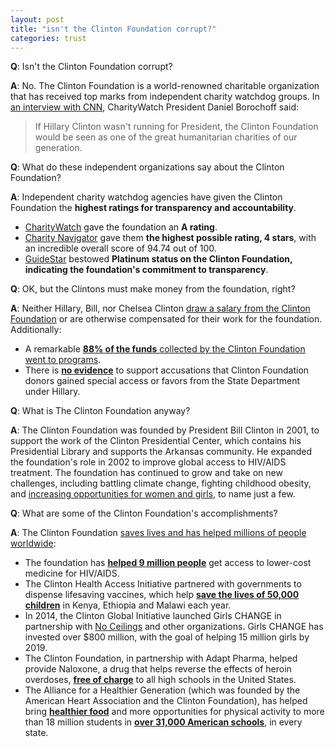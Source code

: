 ```yaml
---
layout: post
title: "isn't the Clinton Foundation corrupt?"
categories: trust
---  
```

  
**Q**: Isn't the Clinton Foundation corrupt?

**A**: No. The Clinton Foundation is a world-renowned charitable organization that has received top marks from independent charity watchdog groups. In [an interview with CNN](http://www.cnn.com/videos/politics/2016/08/24/charity-watch-clinton-foundation-lv.cnn), CharityWatch President Daniel Borochoff said:

> If Hillary Clinton wasn't running for President, the Clinton Foundation would be seen as one of the great humanitarian charities of our generation.

**Q**: What do these independent organizations say about the Clinton Foundation?

**A**: Independent charity watchdog agencies have given the Clinton Foundation the **highest ratings for transparency and accountability**.

* [CharityWatch](https://www.charitywatch.org/ratings-and-metrics/bill-hillary-chelsea-clinton-foundation/478) gave the foundation an **A rating**.
* [Charity Navigator](https://www.charitynavigator.org/index.cfm?bay=search.summary&orgid=16680) gave them **the highest possible rating, 4 stars**, with an incredible overall score of 94.74 out of 100.
* [GuideStar](http://www.guidestar.org/profile/31-1580204) bestowed **Platinum status on the Clinton Foundation, indicating the foundation's commitment to transparency**.

**Q**: OK, but the Clintons must make money from the foundation, right?

**A**: Neither Hillary, Bill, nor Chelsea Clinton [draw a salary from the Clinton Foundation](https://www.clintonfoundation.org/about/frequently-asked-questions) or are otherwise compensated for their work for the foundation. Additionally:

* A remarkable [**88% of the funds** collected by the Clinton Foundation went to programs](https://www.charitywatch.org/ratings-and-metrics/bill-hillary-chelsea-clinton-foundation/478).
* There is [**no evidence**](http://www.vox.com/policy-and-politics/2016/8/30/12690444/alma-powell-clinton-foundation) to support accusations that Clinton Foundation donors gained special access or favors from the State Department under Hillary. 

**Q**: What is The Clinton Foundation anyway?
 
**A**: The Clinton Foundation was founded by President Bill Clinton in 2001, to support the work of the Clinton Presidential Center, which contains his Presidential Library and supports the Arkansas community. He expanded the foundation's role in 2002 to improve global access to HIV/AIDS treatment. The foundation has continued to grow and take on new challenges, including battling climate change, fighting childhood obesity, and [increasing opportunities for women and girls](https://www.clintonfoundation.org/our-work/by-topic/girls-and-women), to name just a few.

**Q**: What are some of the Clinton Foundation's accomplishments?

**A**: The Clinton Foundation [saves lives and has helped millions of people worldwide](https://www.hillaryclinton.com/feed/the-clinton-foundation-explained/): 

* The foundation has [**helped 9 million people**](http://www.politifact.com/global-news/statements/2016/jun/15/hillary-clinton/clinton-clinton-foundation-helped-9-million-lower-/) get access to lower-cost medicine for HIV/AIDS. 
* The Clinton Health Access Initiative partnered with governments to dispense lifesaving vaccines, which help [**save the lives of 50,000 children**](https://www.clintonfoundation.org/our-work/clinton-health-access-initiative/programs/accelerating-rollout-new-vaccines) in Kenya, Ethiopia and Malawi each year.
* In 2014, the Clinton Global Initiative launched Girls CHANGE in partnership with [No Ceilings](http://www.noceilings.org/) and other organizations. Girls CHANGE has invested over $800 million, with the goal of helping 15 million girls by 2019. 
* The Clinton Foundation, in partnership with Adapt Pharma, helped provide Naloxone, a drug that helps reverse the effects of heroin overdoses, <a href ="http://www.usnews.com/news/articles/2016-01-25/overdose-reversal-drug-naloxone-offered-free-to-high-schools" data-proofer-ignore="true">**free of charge**</a> to all high schools in the United States.
* The Alliance for a Healthier Generation (which was founded by the American Heart Association and the Clinton Foundation), has helped bring [**healthier food**](http://news.berkeley.edu/2015/06/03/healthy-schools-program-student-obesity/) and more opportunities for physical activity to more than 18 million students in [**over 31,000 American schools**](https://www.healthiergeneration.org/about_us/our_story/), in every state.
